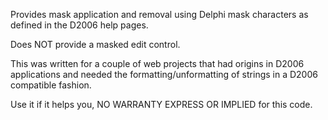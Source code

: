 Provides mask application and removal using Delphi mask characters as defined in the D2006 help pages.

Does NOT provide a masked edit control.

This was written for a couple of web projects that had origins in D2006 applications and needed the formatting/unformatting of strings in a D2006 compatible fashion.

Use it if it helps you, NO WARRANTY EXPRESS OR IMPLIED for this code.
